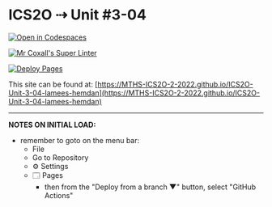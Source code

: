 # ICS2O ⇢ Unit #3-04

[![Open in Codespaces](https://classroom.github.com/assets/launch-codespace-7f7980b617ed060a017424585567c406b6ee15c891e84e1186181d67ecf80aa0.svg)](https://classroom.github.com/open-in-codespaces?assignment_repo_id=10843357)

[![Mr Coxall's Super Linter](https://github.com/MTHS-ICS2O-2-2022/ICS2O-Unit-3-04-lamees-hemdan/workflows/Mr%20Coxall's%20Super%20Linter/badge.svg)](https://github.com/MTHS-ICS2O-2-2022/ICS2O-Unit-3-04-lamees-hemdan/actions)

[![Deploy Pages](https://github.com/MTHS-ICS2O-2-2022/ICS2O-Unit-3-04-lamees-hemdan/workflows/Deploy%20Pages/badge.svg)](https://github.com/MTHS-ICS2O-2-2022/ICS2O-Unit-3-04-lamees-hemdan/actions)

This site can be found at: [https://MTHS-ICS2O-2-2022.github.io/ICS2O-Unit-3-04-lamees-hemdan](https://MTHS-ICS2O-2-2022.github.io/ICS2O-Unit-3-04-lamees-hemdan)

---

**NOTES ON INITIAL LOAD:**
- remember to goto on the menu bar:
  - File
  - Go to Repository
  - ⚙ Settings
  - 🗔 Pages
    - then from the "Deploy from a branch ▼" button, select "GitHub Actions"
